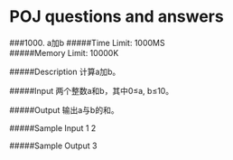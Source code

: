 # POJ questions and answers

###1000. a加b
#####Time Limit: 1000MS		
#####Memory Limit: 10000K

#####Description
计算a加b。

#####Input
两个整数a和b，其中0≤a, b≤10。

#####Output
输出a与b的和。

#####Sample Input
1 2

#####Sample Output
3
